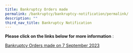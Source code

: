 ```yaml
---
title: Bankruptcy Orders made
permalink: /bankruptcy/bankruptcy-notification/permalink/
description: ""
third_nav_title: Bankruptcy Notification
---
```

**Please click on the links below for more information** :


 [Bankruptcy Orders made on 7 September 2023](/files/bankruptcy%20orders%20made%20_%20week%2036.pdf)